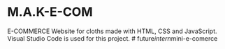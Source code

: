 # M.A.K-E-COM
E-COMMERCE Website for cloths made with HTML, CSS and JavaScript. Visual Studio Code is used for this project.
#   f u t u r e _ i n t e r n _ m i n i - e - c o m e r c e  
 